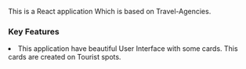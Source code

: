 This is a React application Which is based on Travel-Agencies.

### Key Features
<li>This application have beautiful User Interface with some cards. This cards are created on Tourist spots. </li>